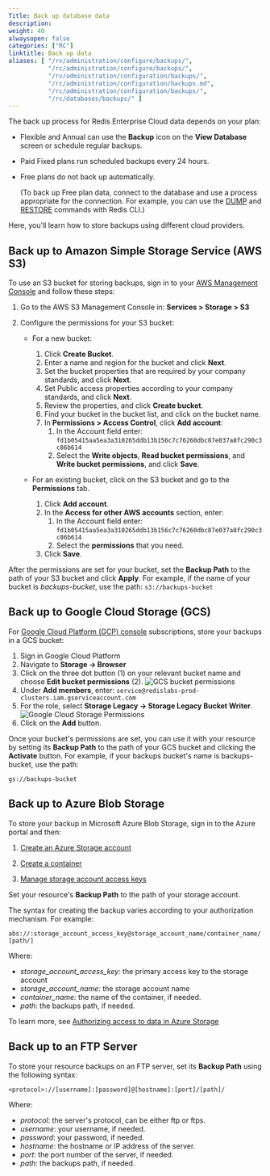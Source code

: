```yaml
---
Title: Back up database data
description:
weight: 40
alwaysopen: false
categories: ["RC"]
linktitle: Back up data
aliases: [ "/rv/administration/configure/backups/",
           "/rc/administration/configure/backups/",
           "/rv/administration/configuration/backups/",
           "/rc/administration/configuration/backups.md", 
           "/rc/administration/configuration/backups/",
           "/rc/databases/backups/" ]
---
```


The back up process for Redis Enterprise Cloud data depends on your plan:

- Flexible and Annual can use the **Backup** icon on the **View Database** screen or schedule regular backups.

- Paid Fixed plans run scheduled backups every 24 hours.  

- Free plans do not back up automatically.

    (To back up Free plan data, connect to the database and use a process appropriate for the connection.  For example, you can use the [DUMP](https://redis.io/commands/dump) and [RESTORE](https://redis.io/commands/restore) commands with Redis&nbsp;CLI.)

Here, you'll learn how to store backups using different cloud providers.

## Back up to Amazon Simple Storage Service (AWS S3)

To use an S3 bucket for storing backups, sign in to your [AWS
Management Console](https://console.aws.amazon.com/) and follow these
steps:

1. Go to the AWS S3 Management Console in: **Services > Storage > S3**

1. Configure the permissions for your S3 bucket:

    - For a new bucket:
        1. Click **Create Bucket**.
        1. Enter a name and region for the bucket and click **Next**.
        1. Set the bucket properties that are required by your company standards, and click **Next**.
        1. Set Public access properties according to your company standards, and click **Next**.
        1. Review the properties, and click **Create bucket**.
        1. Find your bucket in the bucket list, and click on the bucket name.
        1. In **Permissions > Access Control**, click **Add account**:
            1. In the Account field enter:
                `fd1b05415aa5ea3a310265ddb13b156c7c76260dbc87e037a8fc290c3c86b614`
            1. Select the **Write objects**, **Read bucket permissions**, and **Write bucket permissions**, and click **Save**.

    - For an existing bucket, click on the S3 bucket and go to the **Permissions** tab.
        1. Click **Add account**.
        1. In the **Access for other AWS accounts** section, enter:
            1. In the Account field enter:
                `fd1b05415aa5ea3a310265ddb13b156c7c76260dbc87e037a8fc290c3c86b614`
            1. Select the **permissions** that you need.
        1. Click **Save**.

After the permissions are set for your bucket, set the **Backup Path** to the path of your S3 bucket
and click **Apply**. For example, if the name of your bucket is *backups-bucket*, use the path: `s3://backups-bucket`

## Back up to Google Cloud Storage (GCS)

For [Google Cloud Platform (GCP)
console](https://developers.google.com/console/) subscriptions, store your backups in a GCS bucket:

1. Sign in Google Cloud Platform
1. Navigate to **Storage -> Browser**
1. Click on the three dot button (1) on your relevant bucket name and
    choose **Edit bucket permissions** (2).
    ![GCS bucket
    permissions](/images/rc/bucket-permissions.png)
1. Under **Add members**, enter:
    `service@redislabs-prod-clusters.iam.gserviceaccount.com`
1. For the role, select **Storage Legacy -\> Storage Legacy Bucket
    Writer**.
    ![Google Cloud Storage
    Permissions](/images/rc/gcs-permissions.jpg)
1. Click on the **Add** button.

Once your bucket's permissions are set, you can use it with your
resource by setting its **Backup Path** to the path of your GCS bucket
and clicking the **Activate** button. For example, if your backups
bucket's name is backups-bucket, use the path:

`gs://backups-bucket`

## Back up to Azure Blob Storage 

To store your backup in Microsoft Azure Blob Storage, sign in to the Azure portal and then:

1. [Create an Azure Storage account](https://docs.microsoft.com/en-us/azure/storage/common/storage-account-create)

1. [Create a container](https://docs.microsoft.com/en-us/azure/storage/blobs/storage-quickstart-blobs-portal#create-a-container)

1. [Manage storage account access keys](https://docs.microsoft.com/en-us/azure/storage/common/storage-account-keys-manage)

Set your resource's **Backup Path** to the path of your storage
account.

The syntax for creating the backup varies according to your authorization mechanism.  For example:

`abs://:storage_account_access_key@storage_account_name/container_name/[path/]`

Where:

- *storage_account_access_key:* the primary access key to the
    storage account
- *storage_account_name:* the storage account name
- *container_name:* the name of the container, if needed.
- *path*: the backups path, if needed.

To learn more, see [Authorizing access to data in Azure Storage](https://docs.microsoft.com/en-us/azure/storage/common/storage-auth)

## Back up to an FTP Server

To store your resource backups on an FTP server, set its **Backup Path**
using the following syntax:

`<protocol>://[username]:[password]@[hostname]:[port]/[path]/`

Where:

- *protocol*: the server's protocol, can be either ftp or ftps.
- *username*: your username, if needed.
- *password*: your password, if needed.
- *hostname*: the hostname or IP address of the server.
- *port*: the port number of the server, if needed.
- *path*: the backups path, if needed.
